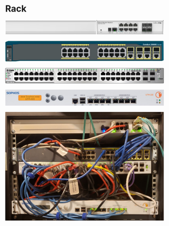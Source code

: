 <html>
<head>
<title>ProtoSpace Rack</title>
<meta name="viewport" content="width=device-width, initial-scale=1">
<link rel="stylesheet" href="https://www.w3schools.com/w3css/4/w3.css">
</head>
<body>
<div class="w3-container">
<h1>Rack</h1>
<img src="MikroTik-RouterBOARD-CRS112-8G-4S-IN.000-B.jpg" class="w3-round-small" ><br>
<br>
<img src="Cisco-2960-Series-003x1024.jpg" class="w3-round-small" ><br>
<br>
<img src="D-Link-002.jpg" class="w3-round-small" ><br>
<br>
<img src="Sophos-003x1024.jpg" class="w3-round-small" ><br>
<br>
<img src="Rack-Top.jpg" class="w3-round-small" ><br>

</div>
</body>
</html>